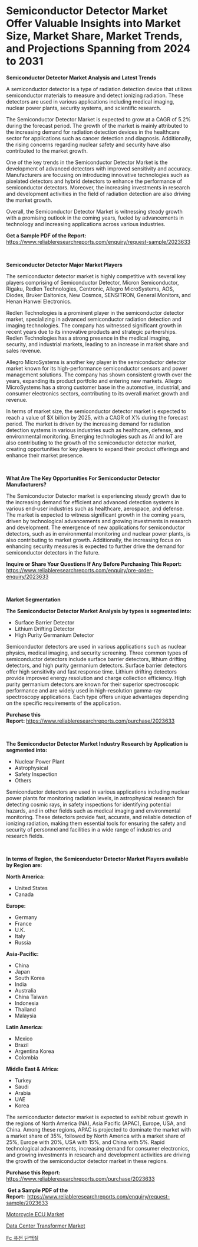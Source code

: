 <p><h1>Semiconductor Detector Market Offer Valuable Insights into Market Size, Market Share, Market Trends, and Projections Spanning from 2024 to 2031</h1></p><p><strong>Semiconductor Detector Market Analysis and Latest Trends</strong></p>
<p><p>A semiconductor detector is a type of radiation detection device that utilizes semiconductor materials to measure and detect ionizing radiation. These detectors are used in various applications including medical imaging, nuclear power plants, security systems, and scientific research.</p><p>The Semiconductor Detector Market is expected to grow at a CAGR of 5.2% during the forecast period. The growth of the market is mainly attributed to the increasing demand for radiation detection devices in the healthcare sector for applications such as cancer detection and diagnosis. Additionally, the rising concerns regarding nuclear safety and security have also contributed to the market growth.</p><p>One of the key trends in the Semiconductor Detector Market is the development of advanced detectors with improved sensitivity and accuracy. Manufacturers are focusing on introducing innovative technologies such as pixelated detectors and hybrid detectors to enhance the performance of semiconductor detectors. Moreover, the increasing investments in research and development activities in the field of radiation detection are also driving the market growth.</p><p>Overall, the Semiconductor Detector Market is witnessing steady growth with a promising outlook in the coming years, fueled by advancements in technology and increasing applications across various industries.</p></p>
<p><strong>Get a Sample PDF of the Report:&nbsp;</strong> <a href="https://www.reliableresearchreports.com/enquiry/request-sample/2023633">https://www.reliableresearchreports.com/enquiry/request-sample/2023633</a></p>
<p>&nbsp;</p>
<p><strong>Semiconductor Detector Major Market Players</strong></p>
<p><p>The semiconductor detector market is highly competitive with several key players comprising of Semiconductor Detector, Micron Semiconductor, Rigaku, Redlen Technologies, Centronic, Allegro MicroSystems, AOS, Diodes, Bruker Daltonics, New Cosmos, SENSITRON, General Monitors, and Henan Hanwei Electronics.</p><p>Redlen Technologies is a prominent player in the semiconductor detector market, specializing in advanced semiconductor radiation detection and imaging technologies. The company has witnessed significant growth in recent years due to its innovative products and strategic partnerships. Redlen Technologies has a strong presence in the medical imaging, security, and industrial markets, leading to an increase in market share and sales revenue.</p><p>Allegro MicroSystems is another key player in the semiconductor detector market known for its high-performance semiconductor sensors and power management solutions. The company has shown consistent growth over the years, expanding its product portfolio and entering new markets. Allegro MicroSystems has a strong customer base in the automotive, industrial, and consumer electronics sectors, contributing to its overall market growth and revenue.</p><p>In terms of market size, the semiconductor detector market is expected to reach a value of $X billion by 2025, with a CAGR of X% during the forecast period. The market is driven by the increasing demand for radiation detection systems in various industries such as healthcare, defense, and environmental monitoring. Emerging technologies such as AI and IoT are also contributing to the growth of the semiconductor detector market, creating opportunities for key players to expand their product offerings and enhance their market presence.</p></p>
<p>&nbsp;</p>
<p><strong>What Are The Key Opportunities For Semiconductor Detector Manufacturers?</strong></p>
<p><p>The Semiconductor Detector market is experiencing steady growth due to the increasing demand for efficient and advanced detection systems in various end-user industries such as healthcare, aerospace, and defense. The market is expected to witness significant growth in the coming years, driven by technological advancements and growing investments in research and development. The emergence of new applications for semiconductor detectors, such as in environmental monitoring and nuclear power plants, is also contributing to market growth. Additionally, the increasing focus on enhancing security measures is expected to further drive the demand for semiconductor detectors in the future.</p></p>
<p><strong>Inquire or Share Your Questions If Any Before Purchasing This Report:</strong> <a href="https://www.reliableresearchreports.com/enquiry/pre-order-enquiry/2023633">https://www.reliableresearchreports.com/enquiry/pre-order-enquiry/2023633</a></p>
<p>&nbsp;</p>
<p><strong>Market Segmentation</strong></p>
<p><strong>The Semiconductor Detector Market Analysis by types is segmented into:</strong></p>
<p><ul><li>Surface Barrier Detector</li><li>Lithium Drifting Detector</li><li>High Purity Germanium Detector</li></ul></p>
<p><p>Semiconductor detectors are used in various applications such as nuclear physics, medical imaging, and security screening. Three common types of semiconductor detectors include surface barrier detectors, lithium drifting detectors, and high purity germanium detectors. Surface barrier detectors offer high sensitivity and fast response time. Lithium drifting detectors provide improved energy resolution and charge collection efficiency. High purity germanium detectors are known for their superior spectroscopic performance and are widely used in high-resolution gamma-ray spectroscopy applications. Each type offers unique advantages depending on the specific requirements of the application.</p></p>
<p><strong>Purchase this Report:&nbsp;</strong><a href="https://www.reliableresearchreports.com/purchase/2023633">https://www.reliableresearchreports.com/purchase/2023633</a></p>
<p>&nbsp;</p>
<p><strong>The Semiconductor Detector Market Industry Research by Application is segmented into:</strong></p>
<p><ul><li>Nuclear Power Plant</li><li>Astrophysical</li><li>Safety Inspection</li><li>Others</li></ul></p>
<p><p>Semiconductor detectors are used in various applications including nuclear power plants for monitoring radiation levels, in astrophysical research for detecting cosmic rays, in safety inspections for identifying potential hazards, and in other fields such as medical imaging and environmental monitoring. These detectors provide fast, accurate, and reliable detection of ionizing radiation, making them essential tools for ensuring the safety and security of personnel and facilities in a wide range of industries and research fields.</p></p>
<p>&nbsp;</p>
<p><strong>In terms of Region, the Semiconductor Detector Market Players available by Region are:</strong></p>
<p>
    <p> <strong> North America: </strong>
        <ul>
            <li>United States</li>
            <li>Canada</li>
        </ul>
        </p> 
    <p> <strong> Europe: </strong>
        <ul>
            <li>Germany</li>
            <li>France</li>
            <li>U.K.</li>
            <li>Italy</li>
            <li>Russia</li>
        </ul>
        </p> 
    <p> <strong> Asia-Pacific: </strong>
        <ul>
            <li>China</li>
            <li>Japan</li>
            <li>South Korea</li>
            <li>India</li>
            <li>Australia</li>
            <li>China Taiwan</li>
            <li>Indonesia</li>
            <li>Thailand</li>
            <li>Malaysia</li>
        </ul>
        </p> 
    <p> <strong> Latin America: </strong>
        <ul>
            <li>Mexico</li>
            <li>Brazil</li>
            <li>Argentina Korea</li>
            <li>Colombia</li>
        </ul>
        </p> 
    <p> <strong> Middle East & Africa: </strong>
        <ul>
            <li>Turkey</li>
            <li>Saudi</li>
            <li>Arabia</li>
            <li>UAE</li>
            <li>Korea</li>
        </ul>
    </p>
    </p>
<p><p>The semiconductor detector market is expected to exhibit robust growth in the regions of North America (NA), Asia Pacific (APAC), Europe, USA, and China. Among these regions, APAC is projected to dominate the market with a market share of 35%, followed by North America with a market share of 25%, Europe with 20%, USA with 15%, and China with 5%. Rapid technological advancements, increasing demand for consumer electronics, and growing investments in research and development activities are driving the growth of the semiconductor detector market in these regions.</p></p>
<p><strong>Purchase this Report: </strong><a href="https://www.reliableresearchreports.com/purchase/2023633">https://www.reliableresearchreports.com/purchase/2023633</a></p>
<p>&nbsp;<strong>Get a Sample PDF of the Report:&nbsp;&nbsp;</strong><a href="https://www.reliableresearchreports.com/enquiry/request-sample/2023633">https://www.reliableresearchreports.com/enquiry/request-sample/2023633</a></p>
<p><strong></strong></p>
<p><p><a href="https://github.com/YashRP12/Market-Research-Report-List-3/blob/main/motorcycle-ecu-market.md">Motorcycle ECU Market</a></p><p><a href="https://medium.com/@keyarraglove/data-center-transformer-market-furnishes-information-on-market-share-market-trends-and-market-7ace7da5681a">Data Center Transformer Market</a></p><p><a href="https://medium.com/@prestoniegand56562023/fc-%ED%93%A8%EC%A0%84-%EB%8B%A8%EB%B0%B1%EC%A7%88-%EC%8B%9C%EC%9E%A5-%EA%B7%9C%EB%AA%A8-%EB%B0%8F-%EC%8B%9C%EC%9E%A5-%EB%8F%99%ED%96%A5-%EC%A0%84%EB%B0%98%EC%A0%81%EC%9D%B8-%EC%82%B0%EC%97%85-%EA%B0%9C%EC%9A%94-2024%EB%85%84%EB%B6%80%ED%84%B0-2031%EB%85%84%EA%B9%8C%EC%A7%80-fcf712f51613">Fc 퓨전 단백질</a></p></p>